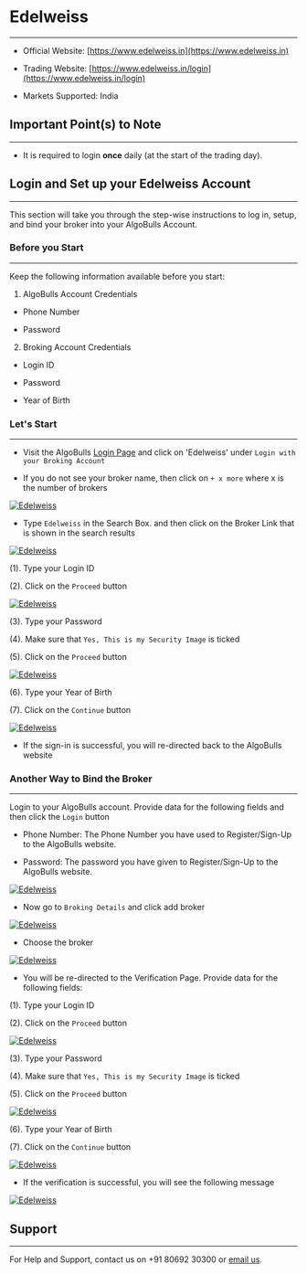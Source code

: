 # Edelweiss
---

* Official Website: [https://www.edelweiss.in](https://www.edelweiss.in)

* Trading Website: [https://www.edelweiss.in/login](https://www.edelweiss.in/login)

* Markets Supported: India

## Important Point(s) to Note
---
* It is required to login **once** daily (at the start of the trading day).

## Login and Set up your Edelweiss Account 
---
This section will take you through the step-wise instructions to log in, setup, and bind your broker into your AlgoBulls Account.

### Before you Start
---
Keep the following information available before you start:

1) AlgoBulls Account Credentials

* Phone Number

* Password

2) Broking Account Credentials

* Login ID

* Password

* Year of Birth

### Let's Start
---
* Visit the AlgoBulls [Login Page](https://app.algobulls.com/user/login) and click on 'Edelweiss' under `Login with your Broking Account`

* If you do not see your broker name, then click on `+ x more` where x is the number of brokers

[ ![Edelweiss](imgs/algo_home.png "Click to Enlarge or Ctrl+Click to open in a new Tab") ](imgs/algo_home.png)

* Type `Edelweiss` in the Search Box. and then click on the Broker Link that is shown in the search results

[ ![Edelweiss](imgs/edelweiss/edelweiss_search_login.png "Click to Enlarge or Ctrl+Click to open in a new Tab") ](imgs/edelweiss/edelweiss_search_login.png)

(1). Type your Login ID

(2). Click on the `Proceed` button

[ ![Edelweiss](imgs/edelweiss/edelweiss_login_2.png "Click to Enlarge or Ctrl+Click to open in a new Tab") ](imgs/edelweiss/edelweiss_login_2.png)

(3). Type your Password

(4). Make sure that `Yes, This is my Security Image` is ticked

(5). Click on the `Proceed` button

[ ![Edelweiss](imgs/edelweiss/edelweiss_login_3.png "Click to Enlarge or Ctrl+Click to open in a new Tab") ](imgs/edelweiss/edelweiss_login_3.png)

(6). Type your Year of Birth

(7). Click on the `Continue` button

[ ![Edelweiss](imgs/edelweiss/edelweiss_login_4.png "Click to Enlarge or Ctrl+Click to open in a new Tab") ](imgs/edelweiss/edelweiss_login_4.png)

* If the sign-in is successful, you will re-directed back to the AlgoBulls website

### Another Way to Bind the Broker
---

Login to your AlgoBulls account. Provide data for the following fields and then click the `Login` button

* Phone Number: The Phone Number you have used to Register/Sign-Up to the AlgoBulls website.

* Password: The password you have given to Register/Sign-Up to the AlgoBulls website.

[ ![Edelweiss](imgs/sign-in-2.png "Click to Enlarge or Ctrl+Click to open in a new Tab") ](imgs/sign-in-2.png)

* Now go to `Broking Details` and click add broker

[ ![Edelweiss](imgs/brokingdetails.png "Click to Enlarge or Ctrl+Click to open in a new Tab") ](imgs/brokingdetails.png)

* Choose the broker 

[ ![Edelweiss](imgs/edelweiss/edelweiss.png "Click to Enlarge or Ctrl+Click to open in a new Tab") ](imgs/edelweiss/edelweiss.png)

* You will be re-directed to the Verification Page. Provide data for the following fields:

(1). Type your Login ID

(2). Click on the `Proceed` button

[ ![Edelweiss](imgs/edelweiss/edelweiss_login_2.png "Click to Enlarge or Ctrl+Click to open in a new Tab") ](imgs/edelweiss/edelweiss_login_2.png)

(3). Type your Password

(4). Make sure that `Yes, This is my Security Image` is ticked

(5). Click on the `Proceed` button

[ ![Edelweiss](imgs/edelweiss/edelweiss_login_3.png "Click to Enlarge or Ctrl+Click to open in a new Tab") ](imgs/edelweiss/edelweiss_login_3.png)

(6). Type your Year of Birth

(7). Click on the `Continue` button

[ ![Edelweiss](imgs/edelweiss/edelweiss_login_4.png "Click to Enlarge or Ctrl+Click to open in a new Tab") ](imgs/edelweiss/edelweiss_login_4.png)

* If the verification is successful, you will see the following message

[ ![Edelweiss](imgs/success_login.png "Click to Enlarge or Ctrl+Click to open in a new Tab") ](imgs/success_login.png)

## Support
---
For Help and Support, contact us on +91 80692 30300 or [email us](mailto:support@algobulls.com).
